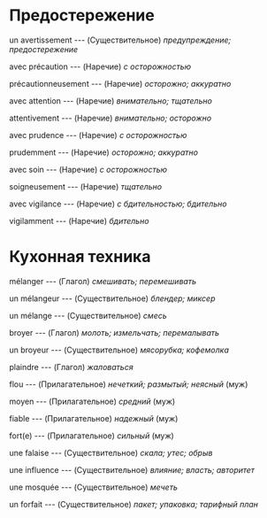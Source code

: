 # Предостережение
un avertissement --- (Существительное)
*предупреждение; предостережение*



avec précaution --- (Наречие)
*с осторожностью*



précautionneusement --- (Наречие)
*осторожно; аккуратно*



avec attention --- (Наречие)
*внимательно; тщательно*



attentivement --- (Наречие)
*внимательно; осторожно*



avec prudence --- (Наречие)
*с осторожностью*



prudemment --- (Наречие)
*осторожно; аккуратно*



avec soin --- (Наречие)
*с осторожностью*



soigneusement --- (Наречие)
*тщательно*



avec vigilance --- (Наречие)
*с бдительностью; бдительно*



vigilamment --- (Наречие)
*бдительно*



# Кухонная техника
mélanger --- (Глагол)
*смешивать; перемешивать*



un mélangeur --- (Существительное)
*блендер; миксер*



un mélange --- (Существительное)
*смесь*



broyer --- (Глагол)
*молоть; измельчать; перемалывать*



un broyeur --- (Существительное)
*мясорубка; кофемолка*



plaindre --- (Глагол)
*жаловаться*



flou --- (Прилагательное)
*нечеткий; размытый; неясный* (муж)



moyen --- (Прилагательное)
*средний* (муж)



fiable --- (Прилагательное)
*надежный* (муж)



fort(e) --- (Прилагательное)
*сильный* (муж)



une falaise --- (Существительное)
*скала; утес; обрыв*



une influence --- (Существительное)
*влияние; власть; авторитет*



une mosquée --- (Существительное)
*мечеть*



un forfait --- (Существительное)
*пакет; упаковка; тарифный план*
